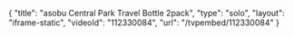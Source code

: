 {
    "title": "asobu Central Park Travel Bottle 2pack",
    "type": "solo",
    "layout": "iframe-static",
    "videoId": "112330084",
    "url": "\/tvpembed\/112330084"
}